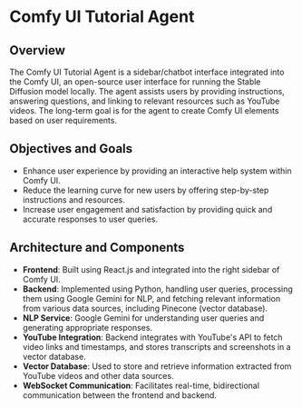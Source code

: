 # Comfy UI Tutorial Agent

## Overview
The Comfy UI Tutorial Agent is a sidebar/chatbot interface integrated into the Comfy UI, an open-source user interface for running the Stable Diffusion model locally. The agent assists users by providing instructions, answering questions, and linking to relevant resources such as YouTube videos. The long-term goal is for the agent to create Comfy UI elements based on user requirements.

## Objectives and Goals
- Enhance user experience by providing an interactive help system within Comfy UI.
- Reduce the learning curve for new users by offering step-by-step instructions and resources.
- Increase user engagement and satisfaction by providing quick and accurate responses to user queries.

## Architecture and Components
- **Frontend**: Built using React.js and integrated into the right sidebar of Comfy UI.
- **Backend**: Implemented using Python, handling user queries, processing them using Google Gemini for NLP, and fetching relevant information from various data sources, including Pinecone (vector database).
- **NLP Service**: Google Gemini for understanding user queries and generating appropriate responses.
- **YouTube Integration**: Backend integrates with YouTube's API to fetch video links and timestamps, and stores transcripts and screenshots in a vector database.
- **Vector Database**: Used to store and retrieve information extracted from YouTube videos and other data sources.
- **WebSocket Communication**: Facilitates real-time, bidirectional communication between the frontend and backend.
